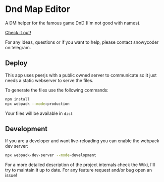 # Dnd Map Editor
A DM helper for the famous game DnD (I'm not good with names).

[Check it out!](https://rossilorenzo.dev/dndme)

For any ideas, questions or if you want to help, please contact snowycoder on telegram.

## Deploy
This app uses peerjs with a public owned server to communicate so it just needs a static webserver to serve the files.

To generate the files use the following commands:
```bash
npm install
npx webpack --mode=production
```

Your files will be available in `dist`

## Development
If you are a developer and want live-reloading you can enable the webpack dev server:
```bash
npx webpack-dev-server --mode=development
```

For a more detailed description of the project internals check the Wiki, I'll try to maintain it up to date.
For any feature request and/or bug open an issue!
